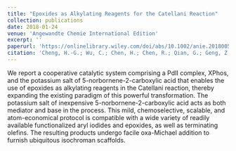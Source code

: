 ```yaml
---
title: "Epoxides as Alkylating Reagents for the Catellani Reaction"
collection: publications
date: 2018-01-24
venue: 'Angewandte Chemie International Edition'
excerpt: ''
paperurl: 'https://onlinelibrary.wiley.com/doi/abs/10.1002/anie.201800573'
citation: 'Cheng, H.-G.; Wu, C.; Chen, H.; Chen, R.; Qian, G.; Geng, Z.; Wei, Q.; Xia, Y.; Zhang, J.; Zhang, Y.; Zhou, Q., Epoxides as Alkylating Reagents for the Catellani Reaction. <i>Angew. Chem. Int. Ed.</i> <b>2018,</b> <i>57,</i> 3444'
---
```


We report a cooperative catalytic system comprising a PdII complex, XPhos, and the potassium salt of 5-norbornene-2-carboxylic acid that enables the use of epoxides as alkylating reagents in the Catellani reaction, thereby expanding the existing paradigm of this powerful transformation. The potassium salt of inexpensive 5-norbornene-2-carboxylic acid acts as both mediator and base in the process. This mild, chemoselective, scalable, and atom-economical protocol is compatible with a wide variety of readily available functionalized aryl iodides and epoxides, as well as terminating olefins. The resulting products undergo facile oxa-Michael addition to furnish ubiquitous isochroman scaffolds.
